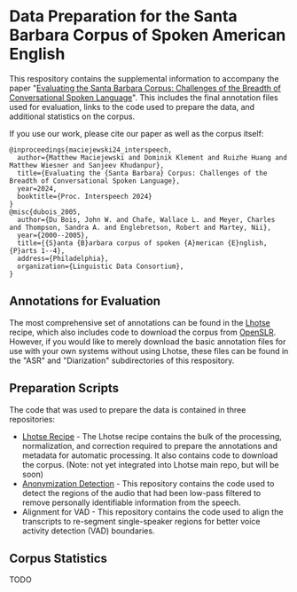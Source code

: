 # Data Preparation for the Santa Barbara Corpus of Spoken American English

This respository contains the supplemental information to accompany the paper "[Evaluating the Santa Barbara Corpus: Challenges of the Breadth of Conversational Spoken Language](https://www.isca-archive.org/interspeech_2024/maciejewski24_interspeech.html)".
This includes the final annotation files used for evaluation, links to the code used to prepare the data, and additional statistics on the corpus.

If you use our work, please cite our paper as well as the corpus itself:
```
@inproceedings{maciejewski24_interspeech,
  author={Matthew Maciejewski and Dominik Klement and Ruizhe Huang and Matthew Wiesner and Sanjeev Khudanpur},
  title={Evaluating the {Santa Barbara} Corpus: Challenges of the Breadth of Conversational Spoken Language},
  year=2024,
  booktitle={Proc. Interspeech 2024}
}
@misc{dubois_2005,
  author={Du Bois, John W. and Chafe, Wallace L. and Meyer, Charles and Thompson, Sandra A. and Englebretson, Robert and Martey, Nii},
  year={2000--2005},
  title={{S}anta {B}arbara corpus of spoken {A}merican {E}nglish, {P}arts 1--4},
  address={Philadelphia},
  organization={Linguistic Data Consortium},
}
```

## Annotations for Evaluation

The most comprehensive set of annotations can be found in the [Lhotse](https://github.com/mmaciej2/lhotse/tree/sbcsae) recipe, which also includes code to download the corpus from [OpenSLR](https://openslr.org/155/).
However, if you would like to merely download the basic annotation files for use with your own systems without using Lhotse, these files can be found in the "ASR" and "Diarization" subdirectories of this respository.

## Preparation Scripts

The code that was used to prepare the data is contained in three repositories:

- [Lhotse Recipe](https://github.com/mmaciej2/lhotse/tree/sbcsae) - The Lhotse recipe contains the bulk of the processing, normalization, and correction required to prepare the annotations and metadata for automatic processing. It also contains code to download the corpus. (Note: not yet integrated into Lhotse main repo, but will be soon)
- [Anonymization Detection](https://github.com/mmaciej2/sbcsae_anon_detection) - This repository contains the code used to detect the regions of the audio that had been low-pass filtered to remove personally identifiable information from the speech.
-  Alignment for VAD - This repository contains the code used to align the transcripts to re-segment single-speaker regions for better voice activity detection (VAD) boundaries.

## Corpus Statistics

TODO

